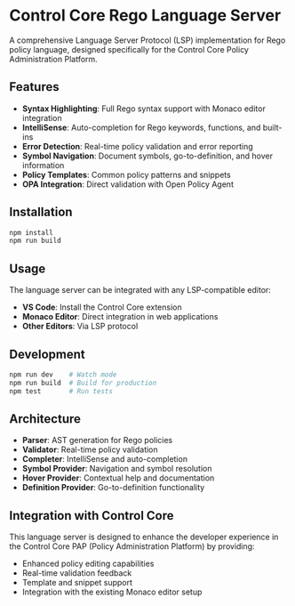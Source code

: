 # Control Core Rego Language Server

A comprehensive Language Server Protocol (LSP) implementation for Rego policy language, designed specifically for the Control Core Policy Administration Platform.

## Features

- **Syntax Highlighting**: Full Rego syntax support with Monaco editor integration
- **IntelliSense**: Auto-completion for Rego keywords, functions, and built-ins
- **Error Detection**: Real-time policy validation and error reporting
- **Symbol Navigation**: Document symbols, go-to-definition, and hover information
- **Policy Templates**: Common policy patterns and snippets
- **OPA Integration**: Direct validation with Open Policy Agent

## Installation

```bash
npm install
npm run build
```

## Usage

The language server can be integrated with any LSP-compatible editor:

- **VS Code**: Install the Control Core extension
- **Monaco Editor**: Direct integration in web applications
- **Other Editors**: Via LSP protocol

## Development

```bash
npm run dev    # Watch mode
npm run build  # Build for production
npm test       # Run tests
```

## Architecture

- **Parser**: AST generation for Rego policies
- **Validator**: Real-time policy validation
- **Completer**: IntelliSense and auto-completion
- **Symbol Provider**: Navigation and symbol resolution
- **Hover Provider**: Contextual help and documentation
- **Definition Provider**: Go-to-definition functionality

## Integration with Control Core

This language server is designed to enhance the developer experience in the Control Core PAP (Policy Administration Platform) by providing:

- Enhanced policy editing capabilities
- Real-time validation feedback
- Template and snippet support
- Integration with the existing Monaco editor setup
